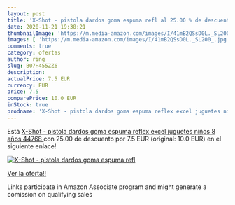 ```yaml
---
layout: post
title: 'X-Shot - pistola dardos goma espuma refl al 25.00 % de descuento'
date: 2020-11-21 19:38:21
thumbnailImage: 'https://m.media-amazon.com/images/I/41mB2QSsD0L._SL200_.jpg'
images: [ 'https://m.media-amazon.com/images/I/41mB2QSsD0L._SL200_.jpg' ]
comments: true
category: ofertas
author: ring
slug: B07H455ZZ6
description:
actualPrice: 7.5 EUR
currency: EUR
price: 7.5
comparePrice: 10.0 EUR
inStock: true
prodname: 'X-Shot - pistola dardos goma espuma reflex excel juguetes niños 8 años  44768 '
---
```


Está [X-Shot - pistola dardos goma espuma reflex excel juguetes niños 8 años  44768 ](https://www.amazon.es/dp/B07H455ZZ6/?tag=tolees-21) con 25.00 de descuento por 7.5 EUR (original: 10.0 EUR) en el siguiente enlace!

[![X-Shot - pistola dardos goma espuma refl](https://m.media-amazon.com/images/I/41mB2QSsD0L._SL200_.jpg)](https://www.amazon.es/dp/B07H455ZZ6/?tag=tolees-21)

[Ver la oferta!!](https://www.amazon.es/dp/B07H455ZZ6/?tag=tolees-21)

Links participate in Amazon Associate program and might generate a comission on qualifying sales


